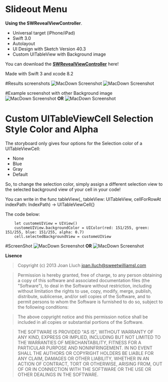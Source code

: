 # Slideout Menu

**Using the SWRevealViewController**. 

* Universal target (iPhone/iPad)
* Swift 3.0
* Autolayout
* UI Design with Sketch Version 40.3
* Custom UITableView with Background image

You can download the **[SWRevealViewController](https://github.com/John-Lluch/SWRevealViewController)** here!

Made with Swift 3 and xcode 8.2

#Results screenshots
![MacDown Screenshot](https://github.com/fkalai/SlideOutMenu/blob/master/01.png)
![MacDown Screenshot](https://github.com/fkalai/SlideOutMenu/blob/master/02.png)

#Example screenshot with other Background image
![MacDown Screenshot](https://github.com/fkalai/SlideOutMenu/blob/master/04.png) **OR**
![MacDown Screenshot](https://github.com/fkalai/SlideOutMenu/blob/master/05.png)

# Custom UITableViewCell Selection Style Color and Alpha

The storyboard only gives four options for the Selection color of a UITableViewCell:

* None
* Blue
* Gray
* Default

So, to change the selection color, simply assign a different selection view to the selected background view of your cell in your code!

You can write in the func tableView(_ tableView: UITableView, cellForRowAt indexPath: IndexPath) -> UITableViewCell{}

The code below:
        
        let customeUIView = UIView()
        customeUIView.backgroundColor = UIColor(red: 151/255, green: 151/255, blue: 151/255, alpha: 0.7)
        cell.selectedBackgroundView = customeUIView

#ScreenShot
![MacDown Screenshot](https://github.com/fkalai/SlideOutMenu/blob/master/06.png) **OR**
![MacDown Screenshot](https://github.com/fkalai/SlideOutMenu/blob/master/07.png)

**Lisence**

> Copyright (c) 2013 Joan Lluch joan.lluch@sweetwilliamsl.com

> Permission is hereby granted, free of charge, to any person obtaining a copy of this software and associated documentation files (the "Software"), to deal in the Software without restriction, including without limitation the rights to use, copy, modify, merge, publish, distribute, sublicense, and/or sell copies of the Software, and to permit persons to whom the Software is furnished to do so, subject to the following conditions:

> The above copyright notice and this permission notice shall be included in all copies or substantial portions of the Software.

> THE SOFTWARE IS PROVIDED "AS IS", WITHOUT WARRANTY OF ANY KIND, EXPRESS OR IMPLIED, INCLUDING BUT NOT LIMITED TO THE WARRANTIES OF MERCHANTABILITY, FITNESS FOR A PARTICULAR PURPOSE AND NONINFRINGEMENT. IN NO EVENT SHALL THE AUTHORS OR COPYRIGHT HOLDERS BE LIABLE FOR ANY CLAIM, DAMAGES OR OTHER LIABILITY, WHETHER IN AN ACTION OF CONTRACT, TORT OR OTHERWISE, ARISING FROM, OUT OF OR IN CONNECTION WITH THE SOFTWARE OR THE USE OR OTHER DEALINGS IN THE SOFTWARE.
